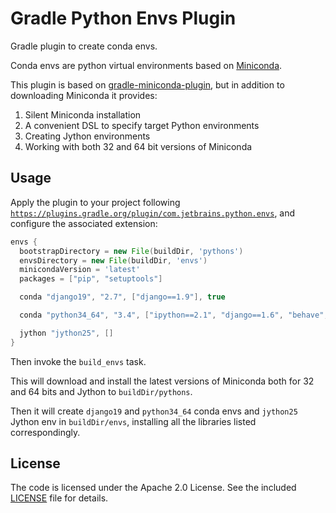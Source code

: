 Gradle Python Envs Plugin
========================

Gradle plugin to create conda envs.

Conda envs are python virtual environments based on [Miniconda](http://conda.pydata.org/miniconda.html).

This plugin is based on [gradle-miniconda-plugin](https://github.com/palantir/gradle-miniconda-plugin),
but in addition to downloading Miniconda it provides:

1. Silent Miniconda installation
2. A convenient DSL to specify target Python environments 
3. Creating Jython environments
4. Working with both 32 and 64 bit versions of Miniconda

Usage
-----
                                                
Apply the plugin to your project following
[`https://plugins.gradle.org/plugin/com.jetbrains.python.envs`](https://plugins.gradle.org/plugin/com.jetbrains.python.envs),
and configure the associated extension:

```gradle
envs {
  bootstrapDirectory = new File(buildDir, 'pythons')
  envsDirectory = new File(buildDir, 'envs')
  minicondaVersion = 'latest'
  packages = ["pip", "setuptools"]

  conda "django19", "2.7", ["django==1.9"], true

  conda "python34_64", "3.4", ["ipython==2.1", "django==1.6", "behave", "jinja2", "tox==2.0"], true

  jython "jython25", []
}
```

Then invoke the `build_envs` task. 

This will download and install the latest versions of Miniconda both for 32 and 64 bits and Jython to 
`buildDir/pythons`.

Then it will create `django19` and `python34_64` conda envs and `jython25` Jython env in `buildDir/envs`,
installing all the libraries listed correspondingly.


License
-------

The code is licensed under the Apache 2.0 License. See the included
[LICENSE](LICENSE) file for details.

